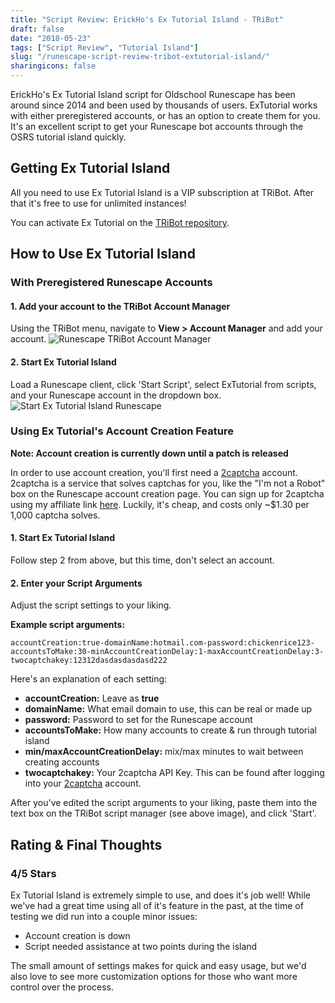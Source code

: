 ```yaml
---
title: "Script Review: ErickHo's Ex Tutorial Island - TRiBot"
draft: false
date: "2018-05-23"
tags: ["Script Review", "Tutorial Island"]
slug: "/runescape-script-review-tribot-extutorial-island/"
sharingicons: false
---
```

ErickHo's Ex Tutorial Island script for Oldschool Runescape has been around since 2014 and been used by thousands of users. ExTutorial works with either preregistered accounts, or has an option to create them for you. It's an excellent script to get your Runescape bot accounts through the OSRS tutorial island quickly.
<!--more-->

## Getting Ex Tutorial Island
All you need to use Ex Tutorial Island is a VIP subscription at TRiBot. After that it's free to use for unlimited instances!

You can activate Ex Tutorial on the [TRiBot repository](https://tribot.org/repository/script/id/47).

## How to Use Ex Tutorial Island
### With Preregistered Runescape Accounts
#### 1. Add your account to the TRiBot Account Manager
Using the TRiBot menu, navigate to **View > Account Manager** and add your account.
![Runescape TRiBot Account Manager](/img/review/runescape-tribot-account-manager.png)

#### 2. Start Ex Tutorial Island
Load a Runescape client, click 'Start Script', select ExTutorial from scripts, and your Runescape account in the dropdown box.
![Start Ex Tutorial Island Runescape](/img/review/start-ex-tutorial-island.png)

### Using Ex Tutorial's Account Creation Feature
**Note: Account creation is currently down until a patch is released**

In order to use account creation, you'll first need a [2captcha](https://2captcha.com?from=2071477) account. 2captcha is a service that solves captchas for you, like the "I'm not a Robot" box on the Runescape account creation page. You can sign up for 2captcha using my affiliate link [here](https://2captcha.com?from=2071477). Luckily, it's cheap, and costs only ~$1.30 per 1,000 captcha solves.

#### 1. Start Ex Tutorial Island
Follow step 2 from above, but this time, don't select an account.

#### 2. Enter your Script Arguments
Adjust the script settings to your liking.

**Example script arguments:**

`
accountCreation:true-domainName:hotmail.com-password:chickenrice123-accountsToMake:30-minAccountCreationDelay﻿:1-maxAccountCreationDelay:3-twocaptchakey:12312dasdasdasdasd222
`

Here's an explanation of each setting:

* **accountCreation:** Leave as **true**
* **domainName:** What email domain to use, this can be real or made up
* **password:** Password to set for the Runescape account
* **accountsToMake:** How many accounts to create & run through tutorial island
* **min/maxAccountCreationDelay﻿:** mix/max minutes to wait between creating accounts
* **twocaptchakey:** Your 2captcha API Key. This can be found after logging into your [2captcha](https://2captcha.com?from=2071477) account.

After you've edited the script arguments to your liking, paste them into the text box on the TRiBot script manager (see above image), and click 'Start'.

## Rating & Final Thoughts
<div class="container">
 <div class="row justify-content-center">
  <i class="fas fa-star fa-3x"></i><i class="fas fa-star fa-3x"></i><i class="fas fa-star fa-3x"></i><i class="fas fa-star fa-3x"></i><!-- <i class="fas fa-star-half fa-3x"></i> -->
  </div>
  <div class="row justify-content-center">
  <h3>4/5 Stars</h3>
  </div>
</div>

Ex Tutorial Island is extremely simple to use, and does it's job well! While we've had a great time using all of it's feature in the past, at the time of testing we did run into a couple minor issues:

* Account creation is down
* Script needed assistance at two points during the island

The small amount of settings makes for quick and easy usage, but we'd also love to see more customization options for those who want more control over the process.